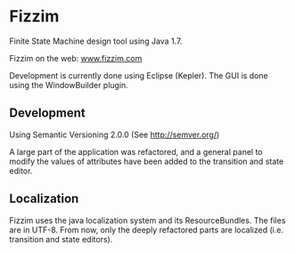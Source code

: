Fizzim
======

Finite State Machine design tool using Java 1.7.

Fizzim on the web:  www.fizzim.com

Development is currently done using Eclipse (Kepler).
The GUI is done using the WindowBuilder plugin.

Development
-----------

Using Semantic Versioning 2.0.0 (See http://semver.org/)

A large part of the application was refactored, and a general panel to modify
the values of attributes have been added to the transition and state editor.


Localization
------------

Fizzim uses the java localization system and its ResourceBundles. The files
are in UTF-8.
From now, only the deeply refactored parts are localized (i.e. transition and
state editors).
